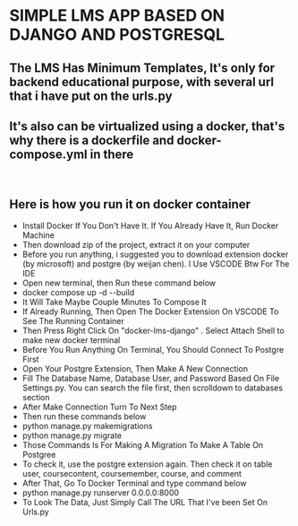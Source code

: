 <h1>SIMPLE LMS APP BASED ON DJANGO AND POSTGRESQL</h1>
<h2>The LMS Has Minimum Templates, It's only for backend educational purpose, with several url that i have put on the urls.py</h2>
<h2>It's also can be virtualized using a docker, that's why there is a dockerfile and docker-compose.yml in there</h2>
<br>
<h2>Here is how you run it on docker container</h2>
<ul>
  <li>Install Docker If You Don't Have It. If You Already Have It, Run Docker Machine </li>
  <li>Then download zip of the project, extract it on your computer</li>
  <li>Before you run anything, i suggested you to download extension docker (by microsoft) and postgre (by weijan chen). I Use VSCODE Btw For The IDE</li>
  <li>Open new terminal, then Run these command below</li>
  <li>docker compose up -d --build</li>
  <li>It Will Take Maybe Couple Minutes To Compose It</li>
  <li>If Already Running, Then Open The Docker Extension On VSCODE To See The Running Container </li>
  <li>Then Press Right Click On "docker-lms-django" . Select Attach Shell to make new docker terminal</li>
  <li>Before You Run Anything On Terminal, You Should Connect To Postgre First</li>
  <li>Open Your Postgre Extension, Then Make A New Connection </li>
  <li>Fill The Database Name, Database User, and Password Based On File Settings.py. You can search the file first, then scrolldown to databases section </li>
  <li>After Make Connection Turn To Next Step </li>
  <li>Then run these commands below</li>
  <li>python manage.py makemigrations</li>
  <li>python manage.py migrate</li>
  <li>Those Commands Is For Making A Migration To Make A Table On Postgree</li>
  <li>To check it, use the postgre extension again. Then check it on table user, coursecontent, coursemember, course, and comment</li>
  <li>After That, Go To Docker Terminal and type command below</li>
  <li>python manage.py runserver 0.0.0.0:8000</li>
  <li>To Look The Data, Just Simply Call The URL That I've been Set On Urls.py</li>
  
</ul>
